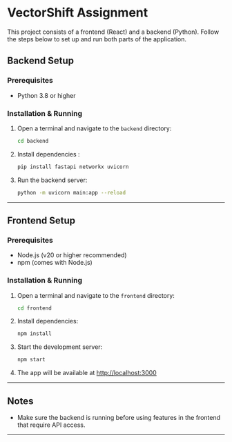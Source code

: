 # VectorShift Assignment

This project consists of a frontend (React) and a backend (Python). Follow the steps below to set up and run both parts of the application.

## Backend Setup

### Prerequisites

- Python 3.8 or higher

### Installation & Running

1. Open a terminal and navigate to the `backend` directory:
   ```sh
   cd backend
   ```
2. Install dependencies :
   ```sh
   pip install fastapi networkx uvicorn
   ```
3. Run the backend server:
   ```sh
   python -m uvicorn main:app --reload
   ```

---

## Frontend Setup

### Prerequisites

- Node.js (v20 or higher recommended)
- npm (comes with Node.js)

### Installation & Running

1. Open a terminal and navigate to the `frontend` directory:
   ```sh
   cd frontend
   ```
2. Install dependencies:
   ```sh
   npm install
   ```
3. Start the development server:
   ```sh
   npm start
   ```
4. The app will be available at [http://localhost:3000](http://localhost:3000)

---

## Notes

- Make sure the backend is running before using features in the frontend that require API access.

---
